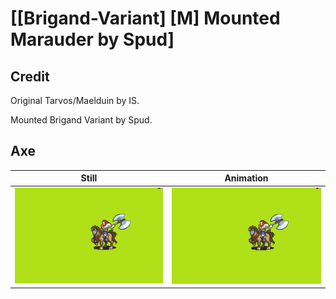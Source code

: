# [\[Brigand-Variant\] \[M\] Mounted Marauder by Spud]

## Credit

Original Tarvos/Maelduin by IS.

Mounted Brigand Variant by Spud.
	
## Axe

| Still | Animation |
| :---: | :-------: |
| ![Axe still](./Axe_000.png) | ![Axe animation](./Axe.gif) |

